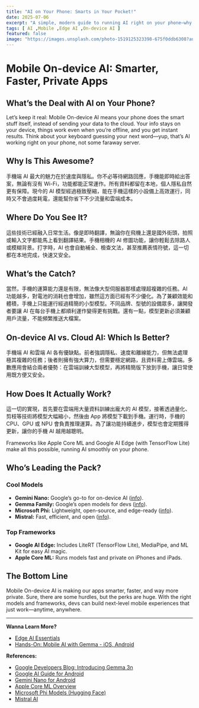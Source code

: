 ```yaml
---
title: "AI on Your Phone: Smarts in Your Pocket!"
date: 2025-07-06
excerpt: "A simple, modern guide to running AI right on your phone—why it matters, how it works, and what’s cool about it."
tags: [ AI ,Mobile ,Edge AI ,On-device AI ]
featured: false
image: "https://images.unsplash.com/photo-1519125323398-675f0ddb6308?auto=format&fit=crop&w=800&q=80"
---
```


# Mobile On-device AI: Smarter, Faster, Private Apps

## What’s the Deal with AI on Your Phone?

Let’s keep it real: Mobile On-device AI means your phone does the smart stuff itself, instead of sending your data to the cloud. Your info stays on your device, things work even when you’re offline, and you get instant results. Think about your keyboard guessing your next word—yup, that’s AI working right on your phone, not some faraway server.

## Why Is This Awesome?

手機端 AI 最大的魅力在於速度與隱私。你不必等待網路回應，手機能即時給出答案，無論有沒有 Wi-Fi，功能都能正常運作。所有資料都留在本地，個人隱私自然更有保障。現今的 AI 模型經過極致壓縮，能在手機這樣的小設備上高效運行，同時又不會過度耗電，還能幫你省下不少流量和雲端成本。

## Where Do You See It?

這些技術已經融入日常生活。像是即時翻譯，無論你在飛機上還是國外街頭，拍照或輸入文字都能馬上看到翻譯結果。手機相機的 AI 修圖功能，讓你輕鬆去除路人或模糊背景。打字時，AI 也會自動補全、檢查文法，甚至推薦表情符號，這一切都在本地完成，快速又安全。

## What’s the Catch?

當然，手機的運算能力還是有限，無法像大型伺服器那樣處理超複雜的任務。AI 功能越多，對電池的消耗也會增加，雖然這方面已經有不少優化。為了兼顧效能和體積，手機上只能運行經過精簡的小型模型。不同品牌、型號的設備眾多，讓開發者要讓 AI 在每台手機上都順利運作變得更有挑戰。還有一點，模型更新必須兼顧用戶流量，不能頻繁推送大檔案。

## On-device AI vs. Cloud AI: Which Is Better?

手機端 AI 和雲端 AI 各有優缺點。前者強調隱私、速度和離線能力，但無法處理極其複雜的任務；後者則擁有強大算力，但需要穩定網路，且資料需上傳雲端。多數應用會結合兩者優勢：在雲端訓練大型模型，再將精簡版下放到手機，讓日常使用既方便又安全。

## How Does It Actually Work?

這一切的實現，首先要在雲端用大量資料訓練出龐大的 AI 模型，接著透過量化、剪枝等技術將模型大幅縮小，然後由 App 將模型下載到手機。運行時，手機的 CPU、GPU 或 NPU 會負責推理運算。為了讓功能持續進步，模型也會定期獲得更新，讓你的手機 AI 越用越聰明。

Frameworks like Apple Core ML and Google AI Edge (with TensorFlow Lite) make all this possible, running AI smoothly on your phone.

## Who’s Leading the Pack?

### Cool Models
- **Gemini Nano:** Google’s go-to for on-device AI ([info](https://developer.android.com/ai/gemini-nano)).
- **Gemma Family:** Google’s open models for devs ([info](https://ai.google.dev/gemma)).
- **Microsoft Phi:** Lightweight, open-source, and edge-ready ([info](https://azure.microsoft.com/en-us/products/phi)).
- **Mistral:** Fast, efficient, and open ([info](https://mistral.ai/news/)).

### Top Frameworks
- **Google AI Edge:** Includes LiteRT (TensorFlow Lite), MediaPipe, and ML Kit for easy AI magic.
- **Apple Core ML:** Runs models fast and private on iPhones and iPads.

## The Bottom Line

Mobile On-device AI is making our apps smarter, faster, and way more private. Sure, there are some hurdles, but the perks are huge. With the right models and frameworks, devs can build next-level mobile experiences that just work—anytime, anywhere.

---

**Wanna Learn More?**
- [Edge AI Essentials](https://annjose.com/post/edge-ai-essentials/)
- [Hands-On: Mobile AI with Gemma - iOS, Android](https://annjose.com/post/mobile-on-device-ai-hands-on-gemma/)

**References:**
- [Google Developers Blog: Introducing Gemma 3n](https://developers.googleblog.com/en/introducing-gemma-3n/)
- [Google AI Guide for Android](https://developer.android.com/ai/overview)
- [Gemini Nano for Android](https://developer.android.com/ai/gemini-nano)
- [Apple Core ML Overview](https://developer.apple.com/documentation/coreml)
- [Microsoft Phi Models (Hugging Face)](https://huggingface.co/microsoft/phi-2)
- [Mistral AI](https://mistral.ai/)
